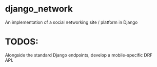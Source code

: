 # django_network
An implementation of a social networking site / platform in Django

# TODOS:
Alongside the standard Django endpoints, develop a mobile-specific DRF API.
